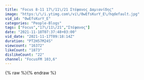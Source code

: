 ```yaml
---
title: "Focus 8-11 17\/11\/21 Στέφανος Δαμιανίδης"
image: "https:\/\/i.ytimg.com\/vi\/0wEfsKurY_E\/hqdefault.jpg"
vid_id: "0wEfsKurY_E"
categories: "People-Blogs"
tags: ["Focus","17\/11\/21","Στέφανος"]
date: "2021-11-18T07:37:48+03:00"
vid_date: "2021-11-17T09:18:14Z"
duration: "PT2H57M24S"
viewcount: "16372"
likeCount: "1873"
dislikeCount: "22"
channel: "FocusFM 103,6"
---
```

{% raw %}{% endraw %}
